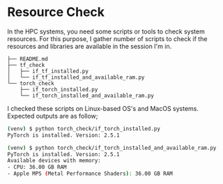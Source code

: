 # Resource Check

In the HPC systems, you need some scripts or tools to check system resources. For this purpose, I gather number of scripts to check if the resources and libraries are available in the session I'm in.


	├── README.md
	├── tf_check
	│   ├── if_tf_installed.py
	│   └── if_tf_installed_and_available_ram.py
	└── torch_check
	    ├── if_torch_installed.py
	    └── if_torch_installed_and_available_ram.py


I checked these scripts on Linux-based OS's and MacOS systems. Expected outputs are as follow;

```bash
(venv) $ python torch_check/if_torch_installed.py
PyTorch is installed. Version: 2.5.1
```

```bash
(venv) $ python torch_check/if_torch_installed_and_available_ram.py
PyTorch is installed. Version: 2.5.1
Available devices with memory:
- CPU: 36.00 GB RAM
- Apple MPS (Metal Performance Shaders): 36.00 GB RAM
```

